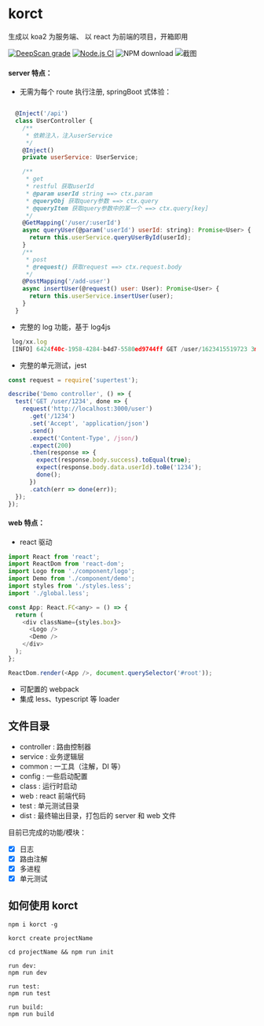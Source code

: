 # korct

生成以 koa2 为服务端、 以 react 为前端的项目，开箱即用

[![DeepScan grade](https://deepscan.io/api/teams/13594/projects/17523/branches/404425/badge/grade.svg)](https://deepscan.io/dashboard#view=project&tid=13594&pid=17523&bid=404425)
[![Node.js CI](https://github.com/AdaXH/korct/actions/workflows/node.js.yml/badge.svg)](https://github.com/AdaXH/korct/actions/workflows/node.js.yml)
![NPM download](https://img.shields.io/npm/dt/korct.svg)
![截图](https://bucker-for-sae.oss-cn-hangzhou.aliyuncs.com/githubimg/%E5%BE%AE%E4%BF%A1%E5%9B%BE%E7%89%87_20211115100302.png)

#### server 特点：

- 无需为每个 route 执行注册, springBoot 式体验：

```js

  @Inject('/api')
  class UserController {
    /**
     * 依赖注入，注入userService
     */
    @Inject()
    private userService: UserService;

    /**
     * get
     * restful 获取userId
     * @param userId string ==> ctx.param
     * @queryObj 获取query参数 ==> ctx.query
     * @queryItem 获取query参数中的某一个 ==> ctx.query[key]
     */
    @GetMapping('/user/:userId')
    async queryUser(@param('userId') userId: string): Promise<User> {
      return this.userService.queryUserById(userId);
    }
    /**
     * post
     * @request() 获取request ==> ctx.request.body
     */
    @PostMapping('/add-user')
    async insertUser(@request() user: User): Promise<User> {
      return this.userService.insertUser(user);
    }
  }
```

- 完整的 log 功能，基于 log4js

```js
 log/xx.log
 [INFO] 6424f40c-1958-4284-b4d7-5580ed9744ff GET /user/1623415519723 3ms req: {"userId":"1623415519723"} res: {"errorMessage":null,"errorCode":null,"errorStack":null,"data":{"name":"hello","userId":"1623415519723"},"success":true,"traceId":"6424f40c-1958-4284-b4d7-5580ed9744ff","pid":9580}

```

- 完整的单元测试，jest

```js
const request = require('supertest');

describe('Demo controller', () => {
  test('GET /user/1234', done => {
    request('http://localhost:3000/user')
      .get('/1234')
      .set('Accept', 'application/json')
      .send()
      .expect('Content-Type', /json/)
      .expect(200)
      .then(response => {
        expect(response.body.success).toEqual(true);
        expect(response.body.data.userId).toBe('1234');
        done();
      })
      .catch(err => done(err));
  });
});
```

#### web 特点：

- react 驱动

```js
import React from 'react';
import ReactDom from 'react-dom';
import Logo from './component/logo';
import Demo from './component/demo';
import styles from './styles.less';
import './global.less';

const App: React.FC<any> = () => {
  return (
    <div className={styles.box}>
      <Logo />
      <Demo />
    </div>
  );
};

ReactDom.render(<App />, document.querySelector('#root'));
```

- 可配置的 webpack
- 集成 less、typescript 等 loader

## 文件目录

- controller : 路由控制器
- service : 业务逻辑层
- common : 一工具（注解，DI 等）
- config : 一些启动配置
- class : 运行时启动
- web : react 前端代码
- test : 单元测试目录
- dist : 最终输出目录，打包后的 server 和 web 文件

目前已完成的功能/模块：

- [x] 日志
- [x] 路由注解
- [x] 多进程
- [x] 单元测试

## 如何使用 korct

```shell
npm i korct -g

korct create projectName

cd projectName && npm run init

run dev:
npm run dev

run test:
npm run test

run build:
npm run build
```
